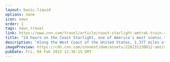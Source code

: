 ```yaml
---
layout: basic.liquid
options: none
icon: news
order: 1
tags: news_travel
link: https://www.cnn.com/travel/article/coast-starlight-amtrak-train-route-intl-hnk/index.html
title: "24 hours on the Coast Starlight, one of America's most scenic train routes"
description: "Along the West Coast of the United States, 1,377 miles of railroad tracks run from Seattle to Los Angeles -- a route often named as one of the most beautiful train journeys in America."
imagePreview: https://cdn.cnn.com/cnnnext/dam/assets/220131230012-amtrak-coast-starliner-ocean-view-video-synd-2.jpg
pubDate: Fri, 04 Feb 2022 12:36:15 GMT
---
```


